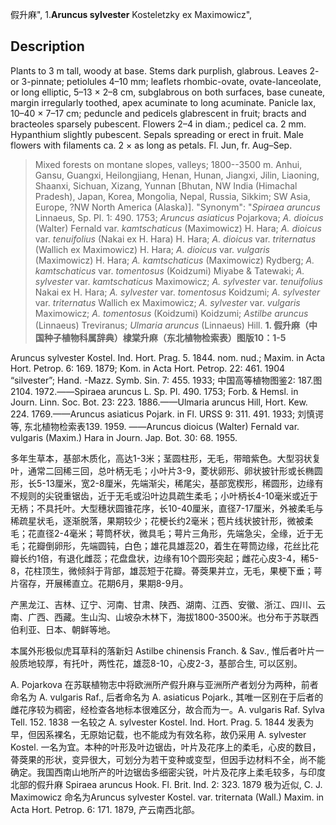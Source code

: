 假升麻",
1.**Aruncus sylvester** Kosteletzky ex Maximowicz",

## Description
Plants to 3 m tall, woody at base. Stems dark purplish, glabrous. Leaves 2- or 3-pinnate; petiolules 4–10 mm; leaflets rhombic-ovate, ovate-lanceolate, or long elliptic, 5–13 × 2–8 cm, subglabrous on both surfaces, base cuneate, margin irregularly toothed, apex acuminate to long acuminate. Panicle lax, 10–40 × 7–17 cm; peduncle and pedicels glabrescent in fruit; bracts and bracteoles sparsely pubescent. Flowers 2–4 in diam.; pedicel ca. 2 mm. Hypanthium slightly pubescent. Sepals spreading or erect in fruit. Male flowers with filaments ca. 2 × as long as petals. Fl. Jun, fr. Aug–Sep.

> Mixed forests on montane slopes, valleys; 1800--3500 m. Anhui, Gansu, Guangxi, Heilongjiang, Henan, Hunan, Jiangxi, Jilin, Liaoning, Shaanxi, Sichuan, Xizang, Yunnan [Bhutan, NW India (Himachal Pradesh), Japan, Korea, Mongolia, Nepal, Russia, Sikkim; SW Asia, Europe, ?NW North America (Alaska)].
  "Synonym": "*Spiraea aruncus* Linnaeus, Sp. Pl. 1: 490. 1753; *Aruncus asiaticus* Pojarkova; *A. dioicus* (Walter) Fernald var. *kamtschaticus* (Maximowicz) H. Hara; *A. dioicus* var. *tenuifolius* (Nakai ex H. Hara) H. Hara; *A. dioicus* var. *triternatus* (Wallich ex Maximowicz) H. Hara; *A. dioicus* var. *vulgaris* (Maximowicz) H. Hara; *A. kamtschaticus* (Maximowicz) Rydberg; *A. kamtschaticus* var. *tomentosus* (Koidzumi) Miyabe &amp; Tatewaki; *A. sylvester* var. *kamtschaticus* Maximowicz; *A. sylvester* var. *tenuifolius* Nakai ex H. Hara; *A. sylvester* var. *tomentosus* Koidzumi; *A. sylvester* var. *triternatus* Wallich ex Maximowicz; *A. sylvester* var. *vulgaris* Maximowicz; *A. tomentosus* (Koidzumi) Koidzumi; *Astilbe aruncus* (Linnaeus) Treviranus; *Ulmaria aruncus* (Linnaeus) Hill.
**1. 假升麻（中国种子植物科属辞典）棣棠升麻（东北植物检索表）图版10：1-5**

Aruncus sylvester Kostel. Ind. Hort. Prag. 5. 1844. nom. nud.; Maxim. in Acta Hort. Petrop. 6: 169. 1879; Kom. in Acta Hort. Petrop. 22: 461. 1904 “silvester”; Hand. -Mazz. Symb. Sin. 7: 455. 1933; 中国高等植物图鉴2: 187.图2104. 1972.——Spiraea aruncus L. Sp. Pl. 490. 1753; Forb. & Hemsl. in Journ. Linn. Soc. Bot. 23: 223. 1886.——Ulmaria aruncus Hill, Hort. Kew. 224. 1769.——Aruncus asiaticus Pojark. in Fl. URSS 9: 311. 491. 1933; 刘慎谔等, 东北植物检索表139. 1959. ——Aruncus dioicus (Walter) Fernald var. vulgaris (Maxim.) Hara in Journ. Jap. Bot. 30: 68. 1955.

多年生草本，基部木质化，高达1-3米；茎圆柱形，无毛，带暗紫色。大型羽状复叶，通常二回稀三回，总叶柄无毛；小叶片3-9，菱状卵形、卵状披针形或长椭圆形，长5-13厘米，宽2-8厘米，先端渐尖，稀尾尖，基部宽楔形，稀圆形，边缘有不规则的尖锐重锯齿，近于无毛或沿叶边具疏生柔毛；小叶柄长4-10毫米或近于无柄；不具托叶。大型穗状圆锥花序，长10-40厘米，直径7-17厘米，外被柔毛与稀疏星状毛，逐渐脱落，果期较少；花梗长约2毫米；苞片线状披针形，微被柔毛；花直径2-4毫米；萼筒杯状，微具毛；萼片三角形，先端急尖，全缘，近于无毛；花瓣倒卵形，先端圆钝，白色；雄花具雄蕊20，着生在萼筒边缘，花丝比花瓣长约1倍，有退化雌蕊；花盘盘状，边缘有10个圆形突起；雌花心皮3-4，稀5-8，花柱顶生，微倾斜于背部，雄蕊短于花瓣。蓇葖果并立，无毛，果梗下垂；萼片宿存，开展稀直立。花期6月，果期8-9月。

产黑龙江、吉林、辽宁、河南、甘肃、陕西、湖南、江西、安徽、浙江、四川、云南、广西、西藏。生山沟、山坡杂木林下，海拔1800-3500米。也分布于苏联西伯利亚、日本、朝鲜等地。

本属外形极似虎耳草科的落新妇 Astilbe chinensis Franch. & Sav., 惟后者叶片一般质地较厚，有托叶，两性花，雄蕊8-10，心皮2-3，基部合生, 可以区别。

A. Pojarkova 在苏联植物志中将欧洲所产假升麻与亚洲所产者划分为两种，前者命名为 A. vulgaris Raf., 后者命名为 A. asiaticus Pojark., 其唯一区别在于后者的雌花序较为稠密，经检查各地标本很难区分，故合而为一。A. vulgaris Raf. Sylva Tell. 152. 1838 一名较之 A. sylvester Kostel. Ind. Hort. Prag. 5. 1844 发表为早，但因系裸名，无原始记载，也不能成为有效名称，故仍采用 A. sylvester Kostel. 一名为宜。本种的叶形及叶边锯齿，叶片及花序上的柔毛，心皮的数目，蓇葖果的形状，变异很大，可划分为若干变种或变型，但因手边材料不全，尚不能确定。我国西南山地所产的叶边锯齿多细密尖锐，叶片及花序上柔毛较多，与印度北部的假升麻 Spiraea aruncus Hook. Fl. Brit. Ind. 2: 323. 1879 极为近似, C. J. Maximowicz 命名为Aruncus sylvester Kostel. var. triternata (Wall.) Maxim. in Acta Hort. Petrop. 6: 171. 1879, 产云南西北部。
